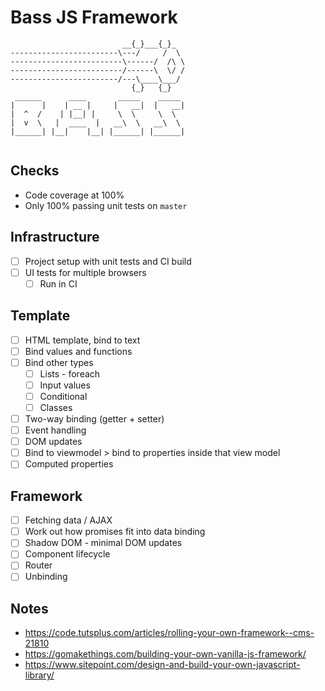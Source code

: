 # Bass JS Framework

```
                         __{_}___{_}_
------------------------\---/     /  \
-------------------------\------/  /\ \
-------------------------/------\  \/ /
------------------------/---\____\___/
                           {_}   {_}
 ______      ____       _____    _____
|      |    | __ |     |   __|  |   __|
|  ^  /    | |__| |     \  \     \  \ 
|  v  \   |  ____  |   __\  \   __\  \
|______| |__|    |__| |______| |______|


```

## Checks

* Code coverage at 100%
* Only 100% passing unit tests on `master`

## Infrastructure

- [ ] Project setup with unit tests and CI build
- [ ] UI tests for multiple browsers
  - [ ] Run in CI

## Template

- [ ] HTML template, bind to text
- [ ] Bind values and functions
- [ ] Bind other types
  - [ ] Lists - foreach
  - [ ] Input values
  - [ ] Conditional
  - [ ] Classes
- [ ] Two-way binding (getter + setter)
- [ ] Event handling
- [ ] DOM updates
- [ ] Bind to viewmodel > bind to properties inside that view model
- [ ] Computed properties

## Framework

- [ ] Fetching data / AJAX
- [ ] Work out how promises fit into data binding
- [ ] Shadow DOM - minimal DOM updates
- [ ] Component lifecycle
- [ ] Router
- [ ] Unbinding

## Notes

* https://code.tutsplus.com/articles/rolling-your-own-framework--cms-21810
* https://gomakethings.com/building-your-own-vanilla-js-framework/
* https://www.sitepoint.com/design-and-build-your-own-javascript-library/
